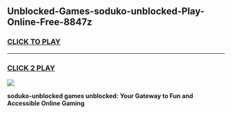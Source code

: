 
## Unblocked-Games-soduko-unblocked-Play-Online-Free-8847z
<h3>
<a href="https://premium76.site?title=soduko-unblocked&ref=26A">CLICK TO PLAY</a></h3>
<hr>

<h3>
<a href="https://premium76.site?title=soduko-unblocked&ref=26A">CLICK 2 PLAY</a>
  
</h3>

<a href="https://premium76.site?title=soduko-unblocked&ref=26A"><img src="https://clearcache.store/games.png"></a>


**soduko-unblocked games unblocked: Your Gateway to Fun and Accessible Online Gaming**
